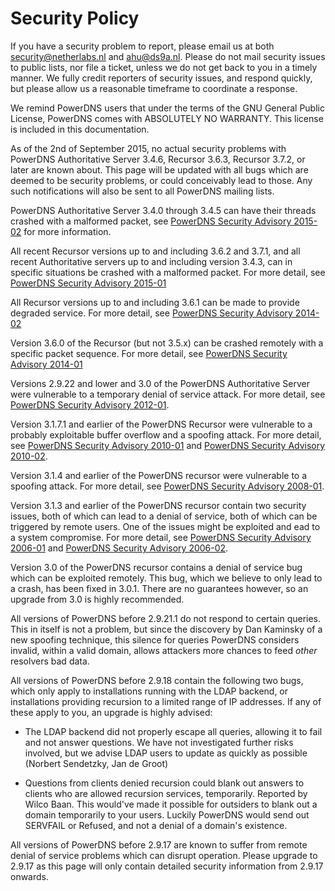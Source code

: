 # Security Policy

If you have a security problem to report, please email us at both <a href="mailto:security@netherlabs.nl">security@netherlabs.nl</a> and <a href="mailto:ahu@ds9a.nl">ahu@ds9a.nl</a>. Please do not mail security issues to public lists, nor file a ticket, unless we do not get back to you in a timely manner. We fully credit reporters of security issues, and respond quickly, but please allow us a reasonable timeframe to coordinate a response.

We remind PowerDNS users that under the terms of the GNU General Public License, PowerDNS comes with ABSOLUTELY NO WARRANTY. This license is included in this documentation.

As of the 2nd of September 2015, no actual security problems with PowerDNS Authoritative Server 3.4.6, Recursor 3.6.3, Recursor 3.7.2, or later are known about. This page will be updated with all bugs which are deemed to be security problems, or could conceivably lead to those. Any such notifications will also be sent to all PowerDNS mailing lists.

PowerDNS Authoritative Server 3.4.0 through 3.4.5 can have their threads crashed with a malformed packet, see [PowerDNS Security Advisory 2015-02](powerdns-advisory-2015-02.md) for more information.

All recent Recursor versions up to and including 3.6.2 and 3.7.1, and all recent Authoritative servers up to and including version 3.4.3, can in specific situations be crashed with a malformed packet. For more detail, see [PowerDNS Security Advisory 2015-01](powerdns-advisory-2015-01.md)

All Recursor versions up to and including 3.6.1 can be made to provide degraded service. For more detail, see [PowerDNS Security Advisory 2014-02](powerdns-advisory-2014-02.md)

Version 3.6.0 of the Recursor (but not 3.5.x) can be crashed remotely with a specific packet sequence. For more detail, see [PowerDNS Security Advisory 2014-01](powerdns-advisory-2014-01.md)

Versions 2.9.22 and lower and 3.0 of the PowerDNS Authoritative Server were vulnerable to a temporary denial of service attack. For more detail, see [PowerDNS Security Advisory 2012-01](powerdns-advisory-2012-01.md).

Version 3.1.7.1 and earlier of the PowerDNS Recursor were vulnerable to a probably exploitable buffer overflow and a spoofing attack. For more detail, see [PowerDNS Security Advisory 2010-01](powerdns-advisory-2010-01.md "PowerDNS Security Advisory 2010-01: PowerDNS Recursor up to and including 3.1.7.1 can be brought down and probably exploited") and [PowerDNS Security Advisory 2010-02](powerdns-advisory-2010-02.md "PowerDNS Recursor up to and including 3.1.7.1 can be spoofed into accepting bogus data").

Version 3.1.4 and earlier of the PowerDNS recursor were vulnerable to a spoofing attack. For more detail, see [PowerDNS Security Advisory 2008-01](powerdns-advisory-2008-01.md "System random generator can be predicted, leading to the potential to 'spoof' PowerDNS Recursor").

Version 3.1.3 and earlier of the PowerDNS recursor contain two security issues, both of which can lead to a denial of service, both of which can be triggered by remote users. One of the issues might be exploited and ead to a system compromise. For more detail, see [PowerDNS Security Advisory 2006-01](powerdns-advisory-2006-01.md "Malformed TCP queries can lead to a buffer overflow which might be exploitable") and [PowerDNS Security Advisory 2006-02](powerdns-advisory-2006-02.md "Zero second CNAME TTLs can make PowerDNS exhaust allocated stack space, and crash").

Version 3.0 of the PowerDNS recursor contains a denial of service bug which can be exploited remotely. This bug, which we believe to only lead to a crash, has been fixed in 3.0.1. There are no guarantees however, so an upgrade from 3.0 is highly recommended.

All versions of PowerDNS before 2.9.21.1 do not respond to certain queries. This in itself is not a problem, but since the discovery by Dan Kaminsky of a new spoofing technique, this silence for queries PowerDNS considers invalid, within a valid domain, allows attackers more chances to feed *other* resolvers bad data.

All versions of PowerDNS before 2.9.18 contain the following two bugs, which only apply to installations running with the LDAP backend, or installations providing recursion to a limited range of IP addresses. If any of these apply to you, an upgrade is highly advised:

 * The LDAP backend did not properly escape all queries, allowing it to fail and not answer questions. We have not investigated further risks involved, but we advise LDAP users to update as quickly as possible (Norbert Sendetzky, Jan de Groot)

 * Questions from clients denied recursion could blank out answers to clients who are allowed recursion services, temporarily. Reported by Wilco Baan. This would've made it possible for outsiders to blank out a domain temporarily to your users. Luckily PowerDNS would send out SERVFAIL or Refused, and not a denial of a domain's existence.

All versions of PowerDNS before 2.9.17 are known to suffer from remote denial of service problems which can disrupt operation. Please upgrade to 2.9.17 as this page will only contain detailed security information from 2.9.17 onwards.
